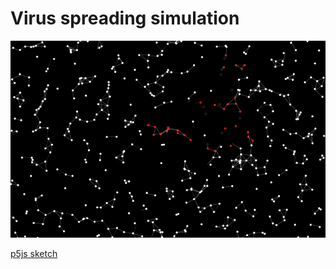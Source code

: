# Virus spreading simulation

![Screenshot](Screenshot.png)

[p5js sketch](https://editor.p5js.org/dubrov/present/K-ehFdHt)
